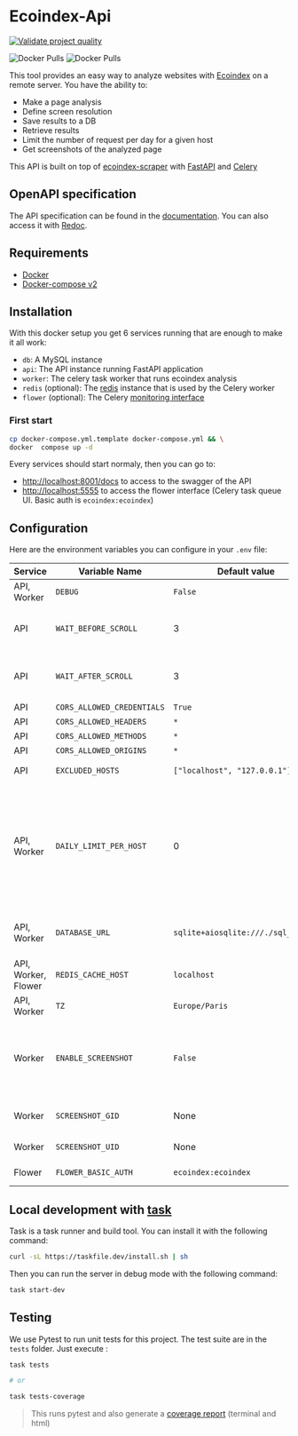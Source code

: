 # Ecoindex-Api

[![Validate project quality](https://github.com/cnumr/ecoindex_python_fullstack/actions/workflows/quality_check.yml/badge.svg?branch=main)](https://github.com/cnumr/ecoindex_python_fullstack/actions/workflows/quality_check.yml)

![Docker Pulls](https://img.shields.io/docker/pulls/vvatelot/ecoindex-api-worker?style=social&logo=docker&label=API%20Worker)
![Docker Pulls](https://img.shields.io/docker/pulls/vvatelot/ecoindex-api-backend?style=social&logo=docker&label=API%20Backend)


This tool provides an easy way to analyze websites with [Ecoindex](https://www.ecoindex.fr) on a remote server. You have the ability to:

- Make a page analysis
- Define screen resolution
- Save results to a DB
- Retrieve results
- Limit the number of request per day for a given host
- Get screenshots of the analyzed page

This API is built on top of [ecoindex-scraper](https://pypi.org/project/ecoindex-scraper/) with [FastAPI](https://fastapi.tiangolo.com/) and [Celery](https://docs.celeryq.dev/)

## OpenAPI specification

The API specification can be found in the [documentation](projects/ecoindex_api/openapi.json). You can also access it with [Redoc](https://redocly.github.io/redoc/?url=https://raw.githubusercontent.com/cnumr/ecoindex_python_fullstack/main/projects/ecoindex_api/openapi.json).

## Requirements

- [Docker](https://www.docker.com/)
- [Docker-compose v2](https://docs.docker.com/compose/compose-v2/)

## Installation

With this docker setup you get 6 services running that are enough to make it all work:

- `db`: A MySQL instance
- `api`: The API instance running FastAPI application
- `worker`: The celery task worker that runs ecoindex analysis
- `redis` (optional): The [redis](https://redis.io/) instance that is used by the Celery worker
- `flower` (optional): The Celery [monitoring interface](https://flower.readthedocs.io/en/latest/)

### First start

```bash
cp docker-compose.yml.template docker-compose.yml && \
docker  compose up -d
```

Every services should start normaly, then you can go to:

- [http://localhost:8001/docs](http://localhost:8001/docs) to access to the swagger of the API
- [http://localhost:5555](http://localhost:5555) to access the flower interface (Celery task queue UI. Basic auth is `ecoindex:ecoindex`)

## Configuration

Here are the environment variables you can configure in your `.env` file:

| Service             | Variable Name              | Default value                      | Description                                                                                                                                                                                                                                                                                                                                                                                                                |
| ------------------- | -------------------------- | ---------------------------------- | -------------------------------------------------------------------------------------------------------------------------------------------------------------------------------------------------------------------------------------------------------------------------------------------------------------------------------------------------------------------------------------------------------------------------- |
| API, Worker         | `DEBUG`                    | `False`                            | If you want to run the server in debug mode, you can set this variable to `True`                                                                                                                                                                                                                                                                                                                                           |
| API                 | `WAIT_BEFORE_SCROLL`       | 3                                  | You can configure the wait time of the scenario when a page is loaded before it scrolls down to the bottom of the page                                                                                                                                                                                                                                                                                                     |
| API                 | `WAIT_AFTER_SCROLL`        | 3                                  | You can configure the wait time of the scenario when a page is loaded after having scrolled down to the bottom of the page                                                                                                                                                                                                                                                                                                 |
| API                 | `CORS_ALLOWED_CREDENTIALS` | `True`                             | See [MDN web doc](https://developer.mozilla.org/en-US/docs/Web/HTTP/Headers/Access-Control-Allow-Credentials)                                                                                                                                                                                                                                                                                                              |
| API                 | `CORS_ALLOWED_HEADERS`     | `*`                                | See [MDN web doc](https://developer.mozilla.org/en-US/docs/Web/HTTP/Headers/Access-Control-Allow-Headers)                                                                                                                                                                                                                                                                                                                  |
| API                 | `CORS_ALLOWED_METHODS`     | `*`                                | See [MDN web doc](https://developer.mozilla.org/en-US/docs/Web/HTTP/Headers/Access-Control-Allow-Methods)                                                                                                                                                                                                                                                                                                                  |
| API                 | `CORS_ALLOWED_ORIGINS`     | `*`                                | See [MDN web doc](https://developer.mozilla.org/en-US/docs/Web/HTTP/Headers/Access-Control-Allow-Origin)                                                                                                                                                                                                                                                                                                                   |
| API                 | `EXCLUDED_HOSTS`           | `["localhost", "127.0.0.1"]`       | You can configure a list of hosts that will be excluded from the analysis.                                                                                                                                                                                                                                                                                                                                                 |
| API, Worker         | `DAILY_LIMIT_PER_HOST`     | 0                                  | When this variable is set, it won't be possible for a same host to make more request than defined in the same day to avoid overload. If the variable is set, you will get a header `x-remaining-daily-requests: 6` in your response. It is used for the POST methods. If you reach your authorized request quota for the day, the next requests will give you a 429 response. If the variable is set to 0, no limit is set |
| API, Worker         | `DATABASE_URL`             | `sqlite+aiosqlite:///./sql_app.db` | If you run your mysql instance on a dedicated server, you can configure it with your credentials. By default, it uses an sqlite database when running in local                                                                                                                                                                                                                                                             |  |
| API, Worker, Flower | `REDIS_CACHE_HOST`         | `localhost`                        | The hostname of the redis backend used by Celery but also API to cache results                                                                                                                                                                                                                                                                                                                                             |
| API, Worker         | `TZ`                       | `Europe/Paris`                     | The timezone used by the API and the worker.                                                                                                                                                                                                                                                                                                                                                                               |
| Worker              | `ENABLE_SCREENSHOT`        | `False`                            | If screenshots are enabled, when analyzing the page the image will be generated in the `./screenshot` directory with the image name corresponding to the analysis ID and will be available on the path `/{version}/ecoindexes/{id}/screenshot`                                                                                                                                                                             |
| Worker              | `SCREENSHOT_GID`           | None                               | The group used to create the screenshot. If not set, the group of the current user will be used.                                                                                                                                                                                                                                                                                                                           |
| Worker              | `SCREENSHOT_UID`           | None                               | The user used to create the screenshot. If not set, the current user will be used.                                                                                                                                                                                                                                                                                                                                         |
| Flower              | `FLOWER_BASIC_AUTH`        | `ecoindex:ecoindex`                | The basic auth used to access the flower interface                                                                                                                                                                                                                                                                                                                                                                         |

## Local development with [task](https://taskfile.dev)

Task is a task runner and build tool. You can install it with the following command:

```bash
curl -sL https://taskfile.dev/install.sh | sh
```

Then you can run the server in debug mode with the following command:

```bash
task start-dev
```

## Testing

We use Pytest to run unit tests for this project. The test suite are in the `tests` folder. Just execute :

```Bash
task tests

# or

task tests-coverage
```

> This runs pytest and also generate a [coverage report](https://pytest-cov.readthedocs.io/en/latest/) (terminal and html)
